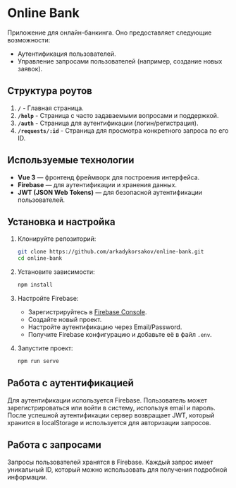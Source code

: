 # Online Bank

Приложение для онлайн-банкинга. Оно предоставляет следующие возможности:

- Аутентификация пользователей.
- Управление запросами пользователей (например, создание новых заявок).

## Структура роутов

1. **`/`** - Главная страница.
2. **`/help`** - Страница с часто задаваемыми вопросами и поддержкой.
3. **`/auth`** - Страница для аутентификации (логин/регистрация).
4. **`/requests/:id`** - Страница для просмотра конкретного запроса по его ID.

## Используемые технологии

- **Vue 3** — фронтенд фреймворк для построения интерфейса.
- **Firebase** — для аутентификации и хранения данных.
- **JWT (JSON Web Tokens)** — для безопасной аутентификации пользователей.

## Установка и настройка

1. Клонируйте репозиторий:
   ```bash
   git clone https://github.com/arkadykorsakov/online-bank.git
   cd online-bank
   ```

2. Установите зависимости:
   ```bash
   npm install
   ```

3. Настройте Firebase:
   - Зарегистрируйтесь в [Firebase Console](https://console.firebase.google.com/).
   - Создайте новый проект.
   - Настройте аутентификацию через Email/Password.
   - Получите Firebase конфигурацию и добавьте её в файл `.env`.

4. Запустите проект:
   ```bash
   npm run serve
   ```

## Работа с аутентификацией

Для аутентификации используется Firebase. Пользователь может зарегистрироваться или войти в систему, используя email и пароль. После успешной аутентификации сервер возвращает JWT, который хранится в localStorage и используется для авторизации запросов.

## Работа с запросами

Запросы пользователей хранятся в Firebase. Каждый запрос имеет уникальный ID, который можно использовать для получения подробной информации.
